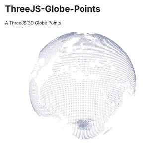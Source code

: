 # ThreeJS-Globe-Points

A ThreeJS 3D Globe Points

![Alt text](assets/img/preview.png?raw=true "Title")
